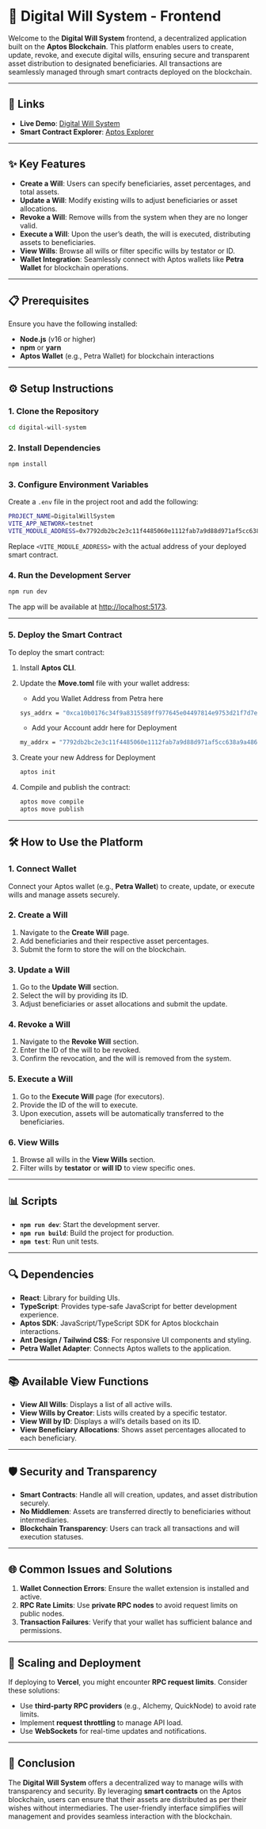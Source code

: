 # 🚀 Digital Will System - Frontend

Welcome to the **Digital Will System** frontend, a decentralized application built on the **Aptos Blockchain**. This platform enables users to create, update, revoke, and execute digital wills, ensuring secure and transparent asset distribution to designated beneficiaries. All transactions are seamlessly managed through smart contracts deployed on the blockchain.

---

## 🔗 Links

- **Live Demo**: [Digital Will System](https://aptos-digital-will.vercel.app/)
- **Smart Contract Explorer**: [Aptos Explorer](https://explorer.aptoslabs.com/account/0x7792db2bc2e3c11f4485060e1112fab7a9d88d971af5cc638a9a486d6fb7ca61/modules/code/DigitalWillSystem?network=testnet)

---

## ✨ Key Features

- **Create a Will**: Users can specify beneficiaries, asset percentages, and total assets.
- **Update a Will**: Modify existing wills to adjust beneficiaries or asset allocations.
- **Revoke a Will**: Remove wills from the system when they are no longer valid.
- **Execute a Will**: Upon the user’s death, the will is executed, distributing assets to beneficiaries.
- **View Wills**: Browse all wills or filter specific wills by testator or ID.
- **Wallet Integration**: Seamlessly connect with Aptos wallets like **Petra Wallet** for blockchain operations.

---

## 📋 Prerequisites

Ensure you have the following installed:

- **Node.js** (v16 or higher)
- **npm** or **yarn**
- **Aptos Wallet** (e.g., Petra Wallet) for blockchain interactions

---

## ⚙️ Setup Instructions

### 1. Clone the Repository

```bash
cd digital-will-system
```

### 2. Install Dependencies

```bash
npm install
```

### 3. Configure Environment Variables

Create a `.env` file in the project root and add the following:

```bash
PROJECT_NAME=DigitalWillSystem
VITE_APP_NETWORK=testnet
VITE_MODULE_ADDRESS=0x7792db2bc2e3c11f4485060e1112fab7a9d88d971af5cc638a9a486d6fb7ca61
```

Replace `<VITE_MODULE_ADDRESS>` with the actual address of your deployed smart contract.

### 4. Run the Development Server

```bash
npm run dev
```

The app will be available at [http://localhost:5173](http://localhost:5173).

---

### 5. Deploy the Smart Contract

To deploy the smart contract:

1.  Install **Aptos CLI**.
2.  Update the **Move.toml** file with your wallet address:

    - Add you Wallet Address from Petra here

    ```bash
    sys_addrx = "0xca10b0176c34f9a8315589ff977645e04497814e9753d21f7d7e7c3d83aa7b57"
    ```

    - Add your Account addr here for Deployment

    ```bash
    my_addrx = "7792db2bc2e3c11f4485060e1112fab7a9d88d971af5cc638a9a486d6fb7ca61"
    ```

3.  Create your new Address for Deployment

    ```bash
    aptos init
    ```

4.  Compile and publish the contract:

    ```bash
    aptos move compile
    aptos move publish
    ```

---

## 🛠 How to Use the Platform

### 1. Connect Wallet

Connect your Aptos wallet (e.g., **Petra Wallet**) to create, update, or execute wills and manage assets securely.

### 2. Create a Will

1. Navigate to the **Create Will** page.
2. Add beneficiaries and their respective asset percentages.
3. Submit the form to store the will on the blockchain.

### 3. Update a Will

1. Go to the **Update Will** section.
2. Select the will by providing its ID.
3. Adjust beneficiaries or asset allocations and submit the update.

### 4. Revoke a Will

1. Navigate to the **Revoke Will** section.
2. Enter the ID of the will to be revoked.
3. Confirm the revocation, and the will is removed from the system.

### 5. Execute a Will

1. Go to the **Execute Will** page (for executors).
2. Provide the ID of the will to execute.
3. Upon execution, assets will be automatically transferred to the beneficiaries.

### 6. View Wills

1. Browse all wills in the **View Wills** section.
2. Filter wills by **testator** or **will ID** to view specific ones.

---

## 📊 Scripts

- **`npm run dev`**: Start the development server.
- **`npm run build`**: Build the project for production.
- **`npm test`**: Run unit tests.

---

## 🔍 Dependencies

- **React**: Library for building UIs.
- **TypeScript**: Provides type-safe JavaScript for better development experience.
- **Aptos SDK**: JavaScript/TypeScript SDK for Aptos blockchain interactions.
- **Ant Design / Tailwind CSS**: For responsive UI components and styling.
- **Petra Wallet Adapter**: Connects Aptos wallets to the application.

---

## 📚 Available View Functions

- **View All Wills**: Displays a list of all active wills.
- **View Wills by Creator**: Lists wills created by a specific testator.
- **View Will by ID**: Displays a will’s details based on its ID.
- **View Beneficiary Allocations**: Shows asset percentages allocated to each beneficiary.

---

## 🛡 Security and Transparency

- **Smart Contracts**: Handle all will creation, updates, and asset distribution securely.
- **No Middlemen**: Assets are transferred directly to beneficiaries without intermediaries.
- **Blockchain Transparency**: Users can track all transactions and will execution statuses.

---

## 🌐 Common Issues and Solutions

1. **Wallet Connection Errors**: Ensure the wallet extension is installed and active.
2. **RPC Rate Limits**: Use **private RPC nodes** to avoid request limits on public nodes.
3. **Transaction Failures**: Verify that your wallet has sufficient balance and permissions.

---

## 🚀 Scaling and Deployment

If deploying to **Vercel**, you might encounter **RPC request limits**. Consider these solutions:

- Use **third-party RPC providers** (e.g., Alchemy, QuickNode) to avoid rate limits.
- Implement **request throttling** to manage API load.
- Use **WebSockets** for real-time updates and notifications.

---

## 🎉 Conclusion

The **Digital Will System** offers a decentralized way to manage wills with transparency and security. By leveraging **smart contracts** on the Aptos blockchain, users can ensure that their assets are distributed as per their wishes without intermediaries. The user-friendly interface simplifies will management and provides seamless interaction with the blockchain.
